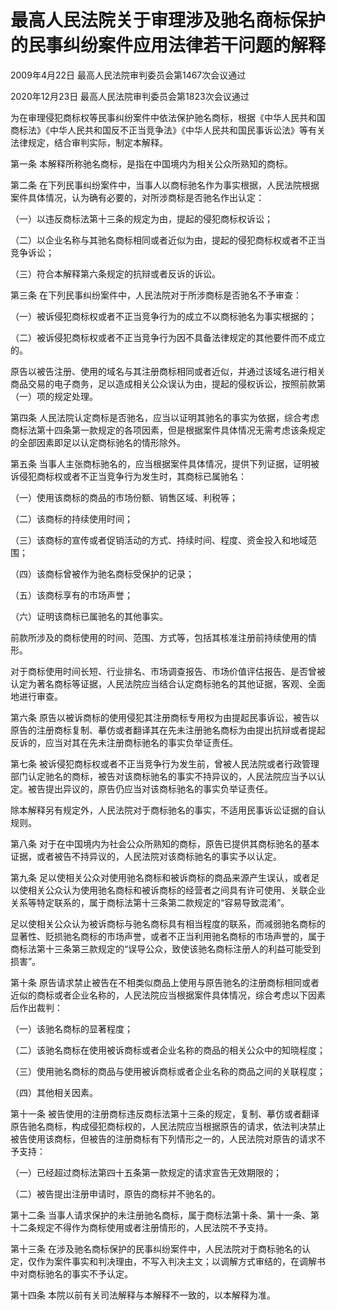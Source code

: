 # 最高人民法院关于审理涉及驰名商标保护的民事纠纷案件应用法律若干问题的解释

2009年4月22日 最高人民法院审判委员会第1467次会议通过

2020年12月23日 最高人民法院审判委员会第1823次会议通过



为在审理侵犯商标权等民事纠纷案件中依法保护驰名商标，根据《中华人民共和国商标法》《中华人民共和国反不正当竞争法》《中华人民共和国民事诉讼法》等有关法律规定，结合审判实际，制定本解释。

第一条 本解释所称驰名商标，是指在中国境内为相关公众所熟知的商标。

第二条 在下列民事纠纷案件中，当事人以商标驰名作为事实根据，人民法院根据案件具体情况，认为确有必要的，对所涉商标是否驰名作出认定：

（一）以违反商标法第十三条的规定为由，提起的侵犯商标权诉讼；

（二）以企业名称与其驰名商标相同或者近似为由，提起的侵犯商标权或者不正当竞争诉讼；

（三）符合本解释第六条规定的抗辩或者反诉的诉讼。

第三条 在下列民事纠纷案件中，人民法院对于所涉商标是否驰名不予审查：

（一）被诉侵犯商标权或者不正当竞争行为的成立不以商标驰名为事实根据的；

（二）被诉侵犯商标权或者不正当竞争行为因不具备法律规定的其他要件而不成立的。

原告以被告注册、使用的域名与其注册商标相同或者近似，并通过该域名进行相关商品交易的电子商务，足以造成相关公众误认为由，提起的侵权诉讼，按照前款第（一）项的规定处理。

第四条 人民法院认定商标是否驰名，应当以证明其驰名的事实为依据，综合考虑商标法第十四条第一款规定的各项因素，但是根据案件具体情况无需考虑该条规定的全部因素即足以认定商标驰名的情形除外。

第五条 当事人主张商标驰名的，应当根据案件具体情况，提供下列证据，证明被诉侵犯商标权或者不正当竞争行为发生时，其商标已属驰名：

（一）使用该商标的商品的市场份额、销售区域、利税等；

（二）该商标的持续使用时间；

（三）该商标的宣传或者促销活动的方式、持续时间、程度、资金投入和地域范围；

（四）该商标曾被作为驰名商标受保护的记录；

（五）该商标享有的市场声誉；

（六）证明该商标已属驰名的其他事实。

前款所涉及的商标使用的时间、范围、方式等，包括其核准注册前持续使用的情形。

对于商标使用时间长短、行业排名、市场调查报告、市场价值评估报告、是否曾被认定为著名商标等证据，人民法院应当结合认定商标驰名的其他证据，客观、全面地进行审查。

第六条 原告以被诉商标的使用侵犯其注册商标专用权为由提起民事诉讼，被告以原告的注册商标复制、摹仿或者翻译其在先未注册驰名商标为由提出抗辩或者提起反诉的，应当对其在先未注册商标驰名的事实负举证责任。

第七条 被诉侵犯商标权或者不正当竞争行为发生前，曾被人民法院或者行政管理部门认定驰名的商标，被告对该商标驰名的事实不持异议的，人民法院应当予以认定。被告提出异议的，原告仍应当对该商标驰名的事实负举证责任。

除本解释另有规定外，人民法院对于商标驰名的事实，不适用民事诉讼证据的自认规则。

第八条 对于在中国境内为社会公众所熟知的商标，原告已提供其商标驰名的基本证据，或者被告不持异议的，人民法院对该商标驰名的事实予以认定。

第九条 足以使相关公众对使用驰名商标和被诉商标的商品来源产生误认，或者足以使相关公众认为使用驰名商标和被诉商标的经营者之间具有许可使用、关联企业关系等特定联系的，属于商标法第十三条第二款规定的“容易导致混淆”。

足以使相关公众认为被诉商标与驰名商标具有相当程度的联系，而减弱驰名商标的显著性、贬损驰名商标的市场声誉，或者不正当利用驰名商标的市场声誉的，属于商标法第十三条第三款规定的“误导公众，致使该驰名商标注册人的利益可能受到损害”。

第十条 原告请求禁止被告在不相类似商品上使用与原告驰名的注册商标相同或者近似的商标或者企业名称的，人民法院应当根据案件具体情况，综合考虑以下因素后作出裁判：

（一）该驰名商标的显著程度；

（二）该驰名商标在使用被诉商标或者企业名称的商品的相关公众中的知晓程度；

（三）使用驰名商标的商品与使用被诉商标或者企业名称的商品之间的关联程度；

（四）其他相关因素。

第十一条 被告使用的注册商标违反商标法第十三条的规定，复制、摹仿或者翻译原告驰名商标，构成侵犯商标权的，人民法院应当根据原告的请求，依法判决禁止被告使用该商标，但被告的注册商标有下列情形之一的，人民法院对原告的请求不予支持：

（一）已经超过商标法第四十五条第一款规定的请求宣告无效期限的；

（二）被告提出注册申请时，原告的商标并不驰名的。

第十二条 当事人请求保护的未注册驰名商标，属于商标法第十条、第十一条、第十二条规定不得作为商标使用或者注册情形的，人民法院不予支持。

第十三条 在涉及驰名商标保护的民事纠纷案件中，人民法院对于商标驰名的认定，仅作为案件事实和判决理由，不写入判决主文；以调解方式审结的，在调解书中对商标驰名的事实不予认定。

第十四条 本院以前有关司法解释与本解释不一致的，以本解释为准。